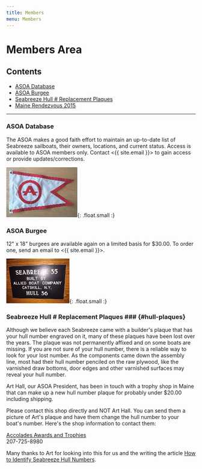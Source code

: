 ```yaml
---
title: Members
menu: Members
---
```


# Members Area #

## Contents ##

* [ASOA Database](#asoa-database)
* [ASOA Burgee](#asoa-burgee)
* [Seabreeze Hull # Replacement Plaques](#hull-plaques)
* [Maine Rendezvous 2015](http://alliedseabreeze.zognet.net/Events.html)

----

### ASOA Database ###

The ASOA makes a good faith effort to maintain an up-to-date list of Seabreeze
sailboats, their owners, locations, and current status. Access is available to
ASOA members only. Contact <{{ site.email }}> to gain access or provide updates/corrections.

<div class="clearfix" markdown="1">

![ASOA Burgee](assets/images/burgee.jpg){: .float.small :}

### ASOA Burgee ###

12" x 18" burgees are available again on a limited basis for $30.00. To order one,
send an email to <{{ site.email }}>.

</div>

<div class="clearfix" markdown="1">

![Seabreeze Replacement Plaque](assets/images/plaque.jpg "Art Hall's Plaque - Hull #36 <em>Secret Water</em>"){: .float.small :}

### Seabreeze Hull # Replacement Plaques ### {#hull-plaques}

Although we believe each Seabreeze came with a builder's plaque that has your hull number engraved on it, many of these plaques have been lost over the years. The plaque was not permanently affixed and on some boats are missing. If you are not sure of your hull number, there is a reliable way to look for your lost number. As the components came down the assembly line, most had their hull number penciled on the raw plywood, like the varnished draw bottoms, door edges and other varnished surfaces may reveal your hull number.

Art Hall, our ASOA President, has been in touch with a trophy shop in Maine that can make up a new hull number plaque for probably under $20.00 including shipping.

Please contact this shop directly and NOT Art Hall. You can send them a picture of Art's plaque and have them change the hull number to your boat's number. Here's the shop information to contact them:

[Accolades Awards and Trophies](http://www.accolades4me.com)  
207-725-8980

Many thanks to Art for looking into this for us and the writing the article [How to Identify Seabreeze Hull Numbers][article].

</div>

[article]: {{site.docs}}/How%20to%20identify%20Seabreeze%20Hull%20Numbers.pdf
